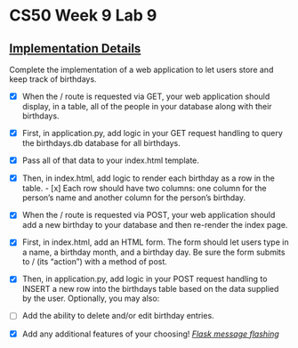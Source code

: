 # CS50 Week 9 Lab 9

## [Implementation Details](https://cs50.harvard.edu/x/2021/labs/9/#implementation-details)
Complete the implementation of a web application to let users store and keep track of birthdays.

- [x] When the / route is requested via GET, your web application should display, in a table, all of the people in your database along with their birthdays.
- [x] First, in application.py, add logic in your GET request handling to query the birthdays.db database for all birthdays.
- [x] Pass all of that data to your index.html template.
- [x] Then, in index.html, add logic to render each birthday as a row in the table. - [x] Each row should have two columns: one column for the person’s name and another column for the person’s birthday.
- [x] When the / route is requested via POST, your web application should add a new birthday to your database and then re-render the index page.
- [x] First, in index.html, add an HTML form. The form should let users type in a name, a birthday month, and a birthday day. Be sure the form submits to / (its “action”) with a method of post.
- [x] Then, in application.py, add logic in your POST request handling to INSERT a new row into the birthdays table based on the data supplied by the user.
Optionally, you may also:

- [ ] Add the ability to delete and/or edit birthday entries.
- [x] Add any additional features of your choosing!
    _[Flask message flashing](https://flask.palletsprojects.com/en/1.1.x/patterns/flashing/)_